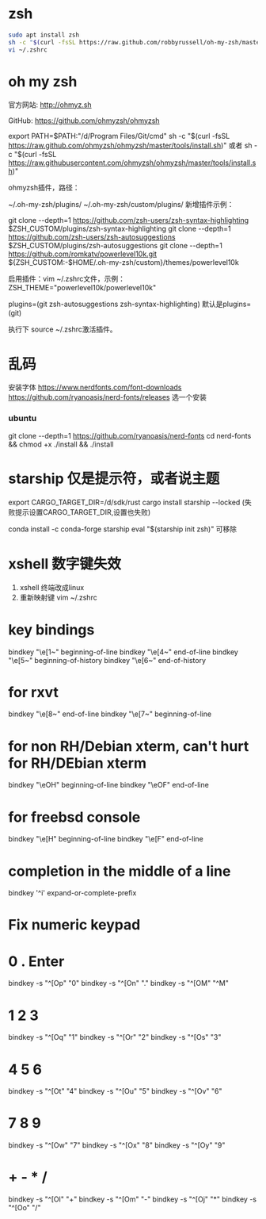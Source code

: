 # zsh
```bash
sudo apt install zsh
sh -c "$(curl -fsSL https://raw.github.com/robbyrussell/oh-my-zsh/master/tools/install.sh)"
vi ~/.zshrc

```
# oh my zsh
官方网站: http://ohmyz.sh

GitHub: https://github.com/ohmyzsh/ohmyzsh

export PATH=$PATH:"/d/Program Files/Git/cmd"
sh -c "$(curl -fsSL https://raw.github.com/ohmyzsh/ohmyzsh/master/tools/install.sh)"
或者
sh -c "$(curl -fsSL https://raw.githubusercontent.com/ohmyzsh/ohmyzsh/master/tools/install.sh)"

ohmyzsh插件，路径：

~/.oh-my-zsh/plugins/
~/.oh-my-zsh/custom/plugins/
新增插件示例：

git clone --depth=1 https://github.com/zsh-users/zsh-syntax-highlighting $ZSH_CUSTOM/plugins/zsh-syntax-highlighting
git clone --depth=1 https://github.com/zsh-users/zsh-autosuggestions $ZSH_CUSTOM/plugins/zsh-autosuggestions
git clone --depth=1 https://github.com/romkatv/powerlevel10k.git ${ZSH_CUSTOM:-$HOME/.oh-my-zsh/custom}/themes/powerlevel10k

启用插件：vim ~/.zshrc文件，示例：
ZSH_THEME="powerlevel10k/powerlevel10k"

plugins=(git zsh-autosuggestions zsh-syntax-highlighting)
默认是plugins=(git)

执行下 source ~/.zshrc激活插件。

# 乱码
安装字体
https://www.nerdfonts.com/font-downloads
https://github.com/ryanoasis/nerd-fonts/releases
选一个安装
### ubuntu
git clone --depth=1 https://github.com/ryanoasis/nerd-fonts
cd nerd-fonts && chmod +x ./install && ./install
# starship 仅是提示符，或者说主题
export CARGO_TARGET_DIR=/d/sdk/rust
cargo install starship --locked (失败提示设置CARGO_TARGET_DIR,设置也失败)

conda install -c conda-forge starship
eval "$(starship init zsh)"
可移除

# xshell 数字键失效
1. xshell 终端改成linux
2. 重新映射键
vim ~/.zshrc
# key bindings
bindkey "\e[1~" beginning-of-line
bindkey "\e[4~" end-of-line
bindkey "\e[5~" beginning-of-history
bindkey "\e[6~" end-of-history

# for rxvt
bindkey "\e[8~" end-of-line
bindkey "\e[7~" beginning-of-line
# for non RH/Debian xterm, can't hurt for RH/DEbian xterm
bindkey "\eOH" beginning-of-line
bindkey "\eOF" end-of-line
# for freebsd console
bindkey "\e[H" beginning-of-line
bindkey "\e[F" end-of-line
# completion in the middle of a line
bindkey '^i' expand-or-complete-prefix

# Fix numeric keypad
# 0 . Enter
bindkey -s "^[Op" "0"
bindkey -s "^[On" "."
bindkey -s "^[OM" "^M"
# 1 2 3
bindkey -s "^[Oq" "1"
bindkey -s "^[Or" "2"
bindkey -s "^[Os" "3"
# 4 5 6
bindkey -s "^[Ot" "4"
bindkey -s "^[Ou" "5"
bindkey -s "^[Ov" "6"
# 7 8 9
bindkey -s "^[Ow" "7"
bindkey -s "^[Ox" "8"
bindkey -s "^[Oy" "9"
# + - * /
bindkey -s "^[Ol" "+"
bindkey -s "^[Om" "-"
bindkey -s "^[Oj" "*"
bindkey -s "^[Oo" "/"
